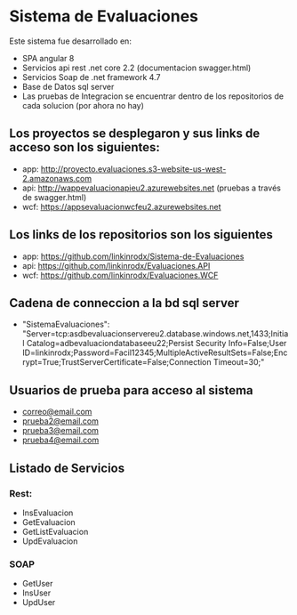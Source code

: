 # Sistema de Evaluaciones

Este sistema fue desarrollado en:

- SPA angular 8
- Servicios api rest .net core 2.2 (documentacion swagger.html)
- Servicios Soap de .net framework 4.7
- Base de Datos sql server
- Las pruebas de Integracion se encuentrar dentro de los repositorios de cada solucion (por ahora no hay)

## Los proyectos se desplegaron y sus links de acceso son los siguientes:

- app: http://proyecto.evaluaciones.s3-website-us-west-2.amazonaws.com
- api: http://wappevaluacionapieu2.azurewebsites.net (pruebas a través de swagger.html)
- wcf: https://appsevaluacionwcfeu2.azurewebsites.net

## Los links de los repositorios son los siguientes

- app: https://github.com/linkinrodx/Sistema-de-Evaluaciones
- api: https://github.com/linkinrodx/Evaluaciones.API
- wcf: https://github.com/linkinrodx/Evaluaciones.WCF

## Cadena de conneccion a la bd sql server

- "SistemaEvaluaciones": "Server=tcp:asdbevaluacionservereu2.database.windows.net,1433;Initial Catalog=adbevaluaciondatabaseeu22;Persist Security Info=False;User ID=linkinrodx;Password=Facil12345;MultipleActiveResultSets=False;Encrypt=True;TrustServerCertificate=False;Connection Timeout=30;"

## Usuarios de prueba para acceso al sistema

- correo@email.com
- prueba2@email.com
- prueba3@email.com
- prueba4@email.com

## Listado de Servicios

### Rest:

- InsEvaluacion
- GetEvaluacion
- GetListEvaluacion
- UpdEvaluacion

### SOAP

- GetUser
- InsUser
- UpdUser
